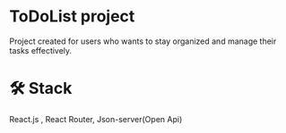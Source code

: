 # ToDoList project 

Project created for users who wants to stay organized and manage their tasks effectively.

# :hammer_and_wrench: Stack 

React.js , React Router, Json-server(Open Api)

